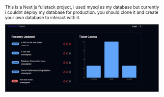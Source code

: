This is a Next js fullstack project,
i used mysql as my database but currently i couldnt deploy my database for production.
you should clone it and create your own database to interact with it.

<img src="https://github.com/MEHDI-AHMADY/ticketing/blob/main/ticketing.png" alt="home page" width="500px" style="object-fit: cover">
